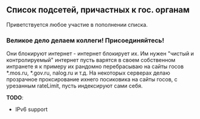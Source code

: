 ## Список подсетей, причастных к гос. органам ##
Приветствуется любое участие в пополнении списка.

### Великое дело делаем коллеги! Присоединяйтесь!
Они блокируют интернет - интернет блокирует их.
Им нужен "чистый и контролируемый" интернет
пусть варятся в своем собственном интранете
я к примеру их рандомно перебрасываю
на сайты госов *.mos.ru, *.gov.ru, nalog.ru и т.д.
На некоторых серверах делаю прозрачное проксирование
ихнего посиковика  на сайты госов, с урезанным rateLimit,
пусть индексируют сами себя.

**TODO**:
- IPv6 support

